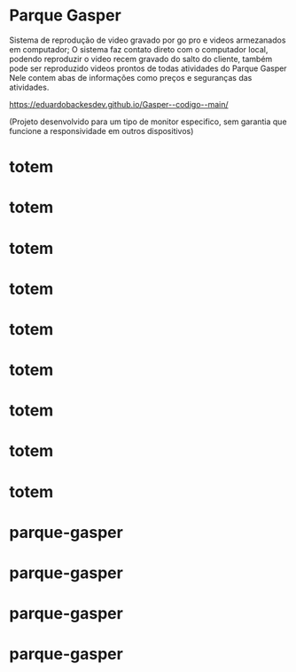 # Parque Gasper

Sistema de reprodução de video gravado por  go pro e videos armezanados em computador;
O sistema faz contato direto com o computador local, podendo reproduzir o video recem gravado do salto do cliente, também pode ser reproduzido videos prontos de todas
atividades do Parque Gasper
Nele contem abas de informações como preços e seguranças das atividades.

https://eduardobackesdev.github.io/Gasper--codigo--main/

(Projeto desenvolvido para um tipo de monitor especifico, sem garantia que funcione a responsividade em outros dispositivos)
# totem
# totem
# totem
# totem
# totem
# totem
# totem
# totem
# totem
# parque-gasper
# parque-gasper
# parque-gasper
# parque-gasper
